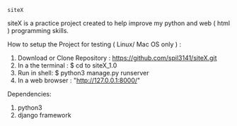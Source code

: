     siteX

siteX is a practice project created to help improve my python and web ( html ) programming skills.


How to setup the Project for testing ( Linux/ Mac OS only ) : 
 1. Download or Clone Repository : https://github.com/spil3141/siteX.git
 2. In a the terminal : $ cd to siteX_1.0 
 3. Run in shell: $ python3 manage.py runserver
 3. In a web browser : "http://127.0.0.1:8000/"

Dependencies: 
 1. python3 
 2. django framework
